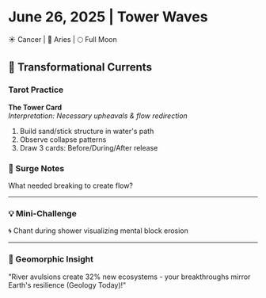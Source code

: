# June 26, 2025 | Tower Waves  
☀️ Cancer | 🌙 Aries | 🌕 Full Moon  

## 🌊 Transformational Currents  

### Tarot Practice  
**The Tower Card**  
*Interpretation: Necessary upheavals & flow redirection*  

1. Build sand/stick structure in water's path  
2. Observe collapse patterns  
3. Draw 3 cards: Before/During/After release  

### 📝 Surge Notes  
What needed breaking to create flow?  
_______________________

### 💡 Mini-Challenge  
🌀 Chant during shower visualizing mental block erosion  
_______________________

### 💫 Geomorphic Insight  
"River avulsions create 32% new ecosystems - your breakthroughs mirror Earth's resilience (Geology Today)!" 